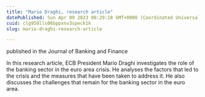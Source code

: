 ```yaml
---
title: "Mario Draghi, research article"
datePublished: Sun Apr 09 2023 08:29:18 GMT+0000 (Coordinated Universal Time)
cuid: clg958lls06bppxnv3speck1k
slug: mario-draghi-research-article

---
```


published in the Journal of Banking and Finance

In this research article, ECB President Mario Draghi investigates the role of the banking sector in the euro area crisis. He analyses the factors that led to the crisis and the measures that have been taken to address it. He also discusses the challenges that remain for the banking sector in the euro area.